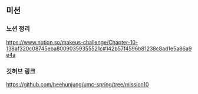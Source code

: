 ## 미션

### 노션 정리
https://www.notion.so/makeus-challenge/Chapter-10-138af320c08745eba80090359355521c#142b57f4596b81238c8ad1e5a86a9e4a
### 깃허브 링크
https://github.com/heehunjung/umc-spring/tree/mission10